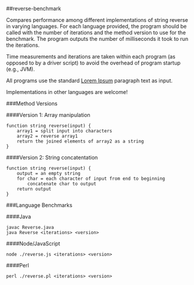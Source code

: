 ##reverse-benchmark

Compares performance among different implementations of string reverse in
varying languages. For each language provided, the program should be called
with the number of iterations and the method version to use for the benchmark.
The program outputs the number of milliseconds it took to run the iterations.

Time measurements and iterations are taken within each program (as opposed to
by a driver script) to avoid the overhead of program startup (e.g., JVM).

All programs use the standard [Lorem Ipsum][lorem] paragraph text as input.

Implementations in other languages are welcome!

###Method Versions

####Version 1: Array manipulation

    function string reverse(input) {
        array1 = split input into characters
        array2 = reverse array1
        return the joined elements of array2 as a string
    }

####Version 2: String concatentation

    function string reverse(input) {
        output = an empty string
        for char = each character of input from end to beginning
            concatenate char to output
        return output
    }

###Language Benchmarks

####Java

    javac Reverse.java
    java Reverse <iterations> <version>

####Node/JavaScript

    node ./reverse.js <iterations> <version>

####Perl

    perl ./reverse.pl <iterations> <version>


 [lorem]: http://en.wikipedia.org/wiki/Lorem_ipsum
